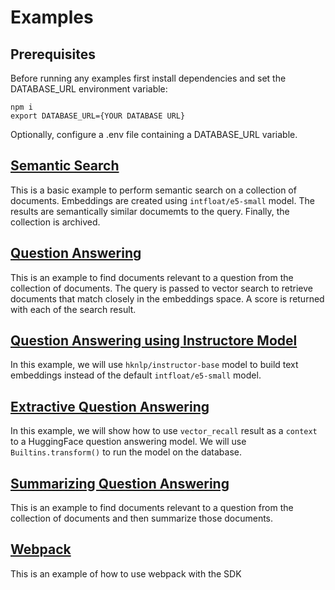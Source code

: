 # Examples

## Prerequisites
Before running any examples first install dependencies and set the DATABASE_URL environment variable:
```
npm i
export DATABASE_URL={YOUR DATABASE URL}
```

Optionally, configure a .env file containing a DATABASE_URL variable.

## [Semantic Search](./semantic_search.js)
This is a basic example to perform semantic search on a collection of documents. Embeddings are created using `intfloat/e5-small` model. The results are semantically similar documemts to the query. Finally, the collection is archived.

## [Question Answering](./question_answering.js)
This is an example to find documents relevant to a question from the collection of documents. The query is passed to vector search to retrieve documents that match closely in the embeddings space. A score is returned with each of the search result.

## [Question Answering using Instructore Model](./question_answering_instructor.js)
In this example, we will use `hknlp/instructor-base` model to build text embeddings instead of the default `intfloat/e5-small` model.

## [Extractive Question Answering](./extractive_question_answering.js)
In this example, we will show how to use `vector_recall` result as a `context` to a HuggingFace question answering model. We will use `Builtins.transform()` to run the model on the database.

## [Summarizing Question Answering](./summarizing_question_answering.js)
This is an example to find documents relevant to a question from the collection of documents and then summarize those documents.

## [Webpack](./webpack)
This is an example of how to use webpack with the SDK
